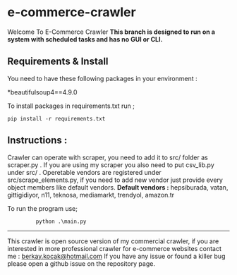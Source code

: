 # e-commerce-crawler

Welcome To E-Commerce Crawler
**This branch is designed to run on a system with scheduled tasks and has no GUI or CLI.**

## Requirements & Install
You need to have these following packages in your environment :

*beautifulsoup4==4.9.0

To install packages in requirements.txt run ;

    pip install -r requirements.txt

## Instructions : 

Crawler can operate with scraper, you need to add it to src/ folder as scraper.py .
If you are using my scraper you also need to put csv_lib.py under src/ .
Operetable vendors are registered under src/scrape_elements.py, if you need to add new vendor just provide every object members like default vendors.
**Default vendors :** hepsiburada, vatan, gittigidiyor, n11, teknosa, mediamarkt, trendyol, amazon.tr 

To run the program use;

             python .\main.py

---------------------------

This crawler is open source version of my commercial crawler, if you are interested in more professional crawler for e-commerce websites contact me : berkay.kocak@hotmail.com
If you have any issue or found a killer bug please open a github issue on the repository page.

